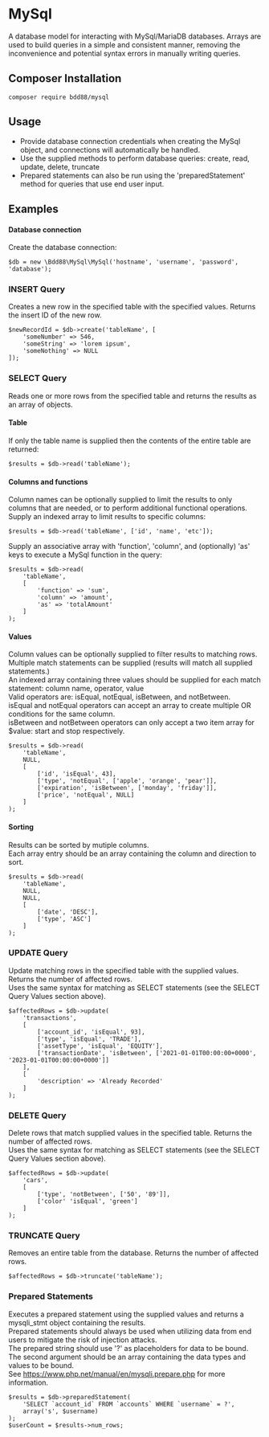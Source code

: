 # MySql
A database model for interacting with MySql/MariaDB databases. Arrays are used to build queries in a simple and consistent manner, removing the inconvenience and potential syntax errors in manually writing queries.

## Composer Installation
```
composer require bdd88/mysql
```

## Usage
+ Provide database connection credentials when creating the MySql object, and connections will automatically be handled.
+ Use the supplied methods to perform database queries: create, read, update, delete, truncate
+ Prepared statements can also be run using the 'preparedStatement' method for queries that use end user input.

## Examples
#### Database connection
Create the database connection:
```
$db = new \Bdd88\MySql\MySql('hostname', 'username', 'password', 'database');
```

### INSERT Query
Creates a new row in the specified table with the specified values. Returns the insert ID of the new row.
```
$newRecordId = $db->create('tableName', [
    'someNumber' => 546,
    'someString' => 'lorem ipsum',
    'someNothing' => NULL
]);
```

### SELECT Query
Reads one or more rows from the specified table and returns the results as an array of objects.

#### Table
If only the table name is supplied then the contents of the entire table are returned:
```
$results = $db->read('tableName');
```

#### Columns and functions
Column names can be optionally supplied to limit the results to only columns that are needed, or to perform additional functional operations.  
Supply an indexed array to limit results to specific columns:
```
$results = $db->read('tableName', ['id', 'name', 'etc']);
```
Supply an associative array with 'function', 'column', and (optionally) 'as' keys to execute a MySql function in the query:
```
$results = $db->read(
    'tableName',
    [
        'function' => 'sum',
        'column' => 'amount',
        'as' => 'totalAmount'
    ]
);
```

#### Values
Column values can be optionally supplied to filter results to matching rows.  
Multiple match statements can be supplied (results will match all supplied statements.)  
An indexed array containing three values should be supplied for each match statement: column name, operator, value  
Valid operators are: isEqual, notEqual, isBetween, and notBetween.  
isEqual and notEqual operators can accept an array to create multiple OR conditions for the same column.  
isBetween and notBetween operators can only accept a two item array for $value: start and stop respectively.
```
$results = $db->read(
    'tableName',
    NULL,
    [
        ['id', 'isEqual', 43],
        ['type', 'notEqual', ['apple', 'orange', 'pear']],
        ['expiration', 'isBetween', ['monday', 'friday']],
        ['price', 'notEqual', NULL]
    ]
);
```

#### Sorting
Results can be sorted by mutiple columns.  
Each array entry should be an array containing the column and direction to sort.
```
$results = $db->read(
    'tableName',
    NULL,
    NULL,
    [
        ['date', 'DESC'],
        ['type', 'ASC']
    ]
);
```

### UPDATE Query
Update matching rows in the specified table with the supplied values. Returns the number of affected rows.  
Uses the same syntax for matching as SELECT statements (see the SELECT Query Values section above).
```
$affectedRows = $db->update(
    'transactions',
    [
        ['account_id', 'isEqual', 93],
        ['type', 'isEqual', 'TRADE'],
        ['assetType', 'isEqual', 'EQUITY'],
        ['transactionDate', 'isBetween', ['2021-01-01T00:00:00+0000', '2023-01-01T00:00:00+0000']]
    ],
    [
        'description' => 'Already Recorded'
    ]
);
```

### DELETE Query
Delete rows that match supplied values in the specified table. Returns the number of affected rows.  
Uses the same syntax for matching as SELECT statements (see the SELECT Query Values section above).
```
$affectedRows = $db->update(
    'cars',
    [
        ['type', 'notBetween', ['50', '89']],
        ['color' 'isEqual', 'green']
    ]
);
```

### TRUNCATE Query
Removes an entire table from the database. Returns the number of affected rows.
```
$affectedRows = $db->truncate('tableName');
```

### Prepared Statements
Executes a prepared statement using the supplied values and returns a mysqli_stmt object containing the results.  
Prepared statements should always be used when utilizing data from end users to mitigate the risk of injection attacks.  
The prepared string should use '?' as placeholders for data to be bound.  
The second argument should be an array containing the data types and values to be bound.  
See https://www.php.net/manual/en/mysqli.prepare.php for more information.
```
$results = $db->preparedStatement(
    'SELECT `account_id` FROM `accounts` WHERE `username` = ?',
    array('s', $username)
);
$userCount = $results->num_rows;
```